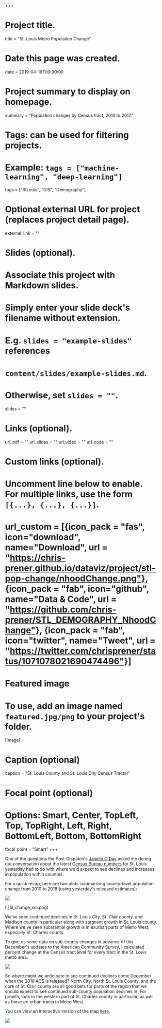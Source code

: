 +++
# Project title.
title = "St. Louis Metro Population Change"

# Date this page was created.
date = 2019-04-19T00:00:00

# Project summary to display on homepage.
summary = "Population changes by Census tract, 2010 to 2017."

# Tags: can be used for filtering projects.
# Example: `tags = ["machine-learning", "deep-learning"]`
tags = ["StLouis", "GIS", "Demography"]

# Optional external URL for project (replaces project detail page).
external_link = ""

# Slides (optional).
#   Associate this project with Markdown slides.
#   Simply enter your slide deck's filename without extension.
#   E.g. `slides = "example-slides"` references 
#   `content/slides/example-slides.md`.
#   Otherwise, set `slides = ""`.
slides = ""

# Links (optional).
url_pdf = ""
url_slides = ""
url_video = ""
url_code = ""

# Custom links (optional).
#   Uncomment line below to enable. For multiple links, use the form `[{...}, {...}, {...}]`.
# url_custom = [{icon_pack = "fas", icon="download", name="Download", url = "https://chris-prener.github.io/dataviz/project/stl-pop-change/nhoodChange.png"}, {icon_pack = "fab", icon="github", name="Data & Code", url = "https://github.com/chris-prener/STL_DEMOGRAPHY_NhoodChange"}, {icon_pack = "fab", icon="twitter", name="Tweet", url = "https://twitter.com/chrisprener/status/1071078021690474496"}]

# Featured image
# To use, add an image named `featured.jpg/png` to your project's folder. 
[image]
  # Caption (optional)
  caption = "St. Louis County and St. Louis City Census Tracts)"
  
  # Focal point (optional)
  # Options: Smart, Center, TopLeft, Top, TopRight, Left, Right, BottomLeft, Bottom, BottomRight
  focal_point = "Smart"
+++

One of the questions the Post-Dispatch's [Janelle O'Day](https://www.stltoday.com/users/profile/jodea/) asked me during our conversation about the latest [Census Bureau numbers](https://www.stltoday.com/news/local/metro/census-st-louis-city-lost-st-charles-county-gained-and/article_738cfe8f-a15e-5da8-9ad7-a38d8027ea71.html) for St. Louis yesterday had to do with where we'd expect to see declines and increases in population within counties. 

For a quick recap, here are two plots summarizing county-level population change from 2010 to 2018 (using yesterday's released estimates):

![](mo_change_sm.png)
<p> </p>
![](il_change_sm.png)

We've seen continued declines in St. Louis City, St. Clair county, and Madison county in particular along with stagnant growth in St. Louis county. Where we've seen substantial growth is in exurban parts of Metro West, especially St. Charles county.

To give us some data on sub-county changes in advance of this December's updates to the American Community Survey, I calculated percent change at the Census tract level for every tract in the St. Louis metro area.

![](tractMap_sm2.png)

So where might we anticipate to see continued declines come December when the 2018 ACS is released? North City, North St. Louis County, and the core of St. Clair county are all good bets for parts of the region that we should expect to see continued sub-county population declines in. For growth, look to the western part of St. Charles county in particular, as well as those ex-urban tracts in Metro West. 

You can view an interactive version of the map [here](dataviz/post/popchange/).

[![](leaflet.png)](/post/popChange/)

